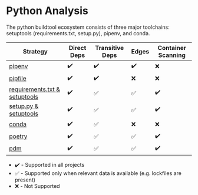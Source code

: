 # Python Analysis

The python buildtool ecosystem consists of three major toolchains: setuptools
(requirements.txt, setup.py), pipenv, and conda.

| Strategy                                       | Direct Deps        | Transitive Deps    | Edges              | Container Scanning |
| ---------------------------------------------- | ------------------ | ------------------ | ------------------ | ------------------ |
| [pipenv](pipenv.md)                            | :heavy_check_mark: | :heavy_check_mark: | :heavy_check_mark: | :x:                |
| [pipfile](pipenv.md)                           | :heavy_check_mark: | :heavy_check_mark: | :x:                | :x:                |
| [requirements.txt & setuptools](setuptools.md) | :heavy_check_mark: | :white_check_mark: | :white_check_mark: | :heavy_check_mark: |
| [setup.py & setuptools](setuptools.md)         | :heavy_check_mark: | :white_check_mark: | :white_check_mark: | :heavy_check_mark: |
| [conda](conda.md)                              | :heavy_check_mark: | :white_check_mark: | :x:                | :x:                |
| [poetry](poetry.md)                            | :heavy_check_mark: | :white_check_mark: | :white_check_mark: | :heavy_check_mark: |
| [pdm](pdm.md)                                  | :heavy_check_mark: | :white_check_mark: | :white_check_mark: | :heavy_check_mark: |

* :heavy_check_mark: - Supported in all projects
* :white_check_mark: - Supported only when relevant data is available (e.g. lockfiles are present)
* :x: - Not Supported
